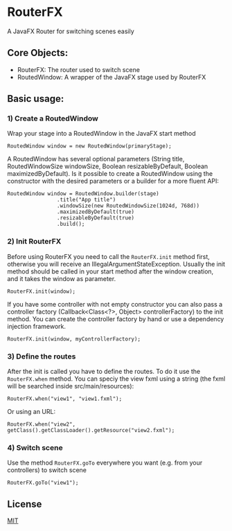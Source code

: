 # RouterFX
A JavaFX Router for switching scenes easily

## Core Objects:

- RouterFX: The router used to switch scene
- RoutedWindow: A wrapper of the JavaFX stage used by RouterFX

## Basic usage:

### 1) Create a RoutedWindow

Wrap your stage into a RoutedWindow in the JavaFX start method

```RoutedWindow window = new RoutedWindow(primaryStage);```

A RoutedWindow has several optional parameters (String title, RoutedWindowSize windowSize, Boolean resizableByDefault, Boolean maximizedByDefault). Is it possible to create a RoutedWindow using the constructor with the desired parameters or a builder for a more fluent API:

```
RoutedWindow window = RoutedWindow.builder(stage)
                .title("App title")
                .windowSize(new RoutedWindowSize(1024d, 768d))
                .maximizedByDefault(true)
                .resizableByDefault(true)
                .build();
```

### 2) Init RouterFX

Before using RouterFX you need to call the `RouterFX.init` method first, otherwise you will receive an IllegalArgumentStateException. Usually the init method should be called in your start method after the window creation, and it takes the window as parameter.

```RouterFX.init(window);```

If you have some controller with not empty constructor you can also pass a controller factory (Callback<Class<?>, Object> controllerFactory) to the init method.  You can create the controller factory by hand or use a dependency injection framework.

```RouterFX.init(window, myControllerFactory);```

### 3) Define the routes 

After the init is called you have to define the routes. To do it use the `RouterFX.when` method. You can speciy the view fxml using a string (the fxml will be searched inside src/main/resources):

```RouterFX.when("view1", "view1.fxml");```

Or using an URL:

```RouterFX.when("view2", getClass().getClassLoader().getResource("view2.fxml");```

### 4) Switch scene

Use the method `RouterFX.goTo` everywhere you want (e.g. from your controllers) to switch scene

```RouterFX.goTo("view1");```

## License
[MIT](https://choosealicense.com/licenses/mit/)
